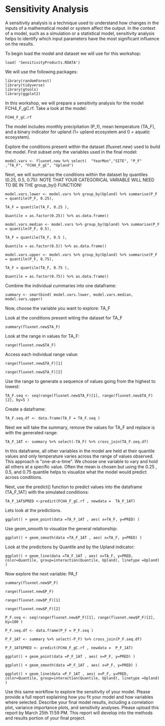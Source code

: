 # Sensitivity Analysis

A sensitivity analysis is a technique used to understand how changes in the inputs of a mathematical model or system affect the output. In the context of a model, such as a simulation or a statistical model, sensitivity analysis helps to identify which input parameters have the most significant influence on the results.

To begin load the model and dataset we will use for this workshop:
```{r, include=T}
load( 'SensitivityProducts.RDATA')
```
We will use the following packages:
```{r, include=T}
library(randomForest)
library(tidyverse)
library(gtools)
library(ggplot2)
```

In this workshop, we will prepare a sensitivity analysis for the model FCH4_F_gC.rf. Take a look at the model:

```{r, include=T}
FCH4_F_gC.rf 
```
The model includes monthly precipitation (P_f), mean temperature (TA_F), and a binary indicator for upland (1= upland ecosystem and 0 = aquatic ecosystem).

Explore the conditions present within the dataset (fluxnet.new) used to build the model. First subset only the variables used in the final model:

```{r, include=T}
model.vars <- fluxnet.new %>% select(  "YearMon","SITE", "P_F" ,"TA_F", "FCH4_F_gC", "Upland")
```
Next, we will summarise the conditions within the dataset by quantiles (0.25, 0.5, 0.75): NOTE THAT YOUR CATEGORICAL VARIABLE WILL NEED TO BE IN THE group_by() FUNCTION!

```{r, include=T}
model.vars.lower <- model.vars %>% group_by(Upland) %>% summarise(P_F = quantile(P_F, 0.25),
                                                                      TA_F = quantile(TA_F, 0.25 ),
                                                                      Quantile = as.factor(0.25)) %>% as.data.frame()

model.vars.median <- model.vars %>% group_by(Upland) %>% summarise(P_F = quantile(P_F, 0.5),
                                                                   TA_F = quantile(TA_F, 0.5 ),
                                                                   Quantile = as.factor(0.5)) %>% as.data.frame()

model.vars.upper <- model.vars %>% group_by(Upland) %>% summarise(P_F = quantile(P_F, 0.75),
                                                                   TA_F = quantile(TA_F, 0.75 ),
                                                                   Quantile = as.factor(0.75)) %>% as.data.frame()

````

Combine the individual cummaries into one dataframe:

```{r, include=T}
summary <- smartbind( model.vars.lower, model.vars.median, model.vars.upper)
```
Now, choose the variable you want to explore: TA_F

Look at the conditions present witing the dataset for TA_F
```{r, include=T}
summary(fluxnet.new$TA_F)
```

Look at the range in values for TA_F:
```{r, include=T}
range(fluxnet.new$TA_F)
```

Access each individual range value: 
```{r, include=T}
range(fluxnet.new$TA_F)[1]

range(fluxnet.new$TA_F)[2]
```
Use the range to generate a sequence of values going from the highest to lowest:
```{r, include=T}
TA_F.seq <- seq(range(fluxnet.new$TA_F)[1], range(fluxnet.new$TA_F)[2], by=5 )
```
Create a dataframe:
```{r, include=T}
TA_F.seq.df <- data.frame(TA_F = TA_F.seq )
```
Next we will take the summary, remove the values for TA_F and replace is with the generated range:

```{r, include=T}
TA_F_1AT <- summary %>% select(-TA_F) %>% cross_join(TA_F.seq.df)
```
In this dataframe, all other variables in the model are held at their quantile values and only temperature varies across the range of values observed. This approach is "one-at-a-time". We choose one variable to vary and hold all others at a specific value. Often the mean is chosen but using the 0.25 , 0.5, and 0.75 quantile helps to visualize what the model would predict across conditions. 

Next, use the predict() function to predict values into the dataframe (TA_F_1AT) with the simulated conditions:

```{r, include=T}
TA_F_1AT$PRED <-predict(FCH4_F_gC.rf , newdata =  TA_F_1AT)
```
Lets look at the predictions.


```{r, include=T}
ggplot() + geom_point(data =TA_F_1AT , aes( x=TA_F, y=PRED) )
```
Use geom_smooth to visualize the general relationship:

```{r, include=T}
ggplot() + geom_smooth(data =TA_F_1AT , aes( x=TA_F, y=PRED) )
```
Look at the predictions by Quantile and by the Upland indicator:

```{r, include=T}
ggplot() + geom_line(data =TA_F_1AT , aes( x=TA_F, y=PRED, color=Quantile, group=interaction(Quantile, Upland), linetype =Upland)  )
```
Now explore the next variable: PA_f
```{r, include=T}
summary(fluxnet.new$P_F)

range(fluxnet.new$P_F)

range(fluxnet.new$P_F)[1]

range(fluxnet.new$P_F)[2]

P_F.seq <- seq(range(fluxnet.new$P_F)[1], range(fluxnet.new$P_F)[2], by=100 )

P_F.seq.df <- data.frame(P_F = P_F.seq )

P_F_1AT <- summary %>% select(-P_F) %>% cross_join(P_F.seq.df)

P_F_1AT$PRED <- predict(FCH4_F_gC.rf , newdata =  P_F_1AT)

ggplot() + geom_point(data =P_F_1AT , aes( x=P_F, y=PRED) )

ggplot() + geom_smooth(data =P_F_1AT , aes( x=P_F, y=PRED) )

ggplot() + geom_line(data =P_F_1AT , aes( x=P_F, y=PRED, color=Quantile, group=interaction(Quantile, Upland), linetype =Upland)  )

```
Use this same workflow to explore the sensitivity of your model. Please provide a full report explaining how you fit your model and how variables where selected. Describe your final model results, including a correlation plot, variance importance plots, and sensitivity analyses. Please upload this report by March 25th 11:59 PM. This report will develop into the methods and results portion of your final project. 
